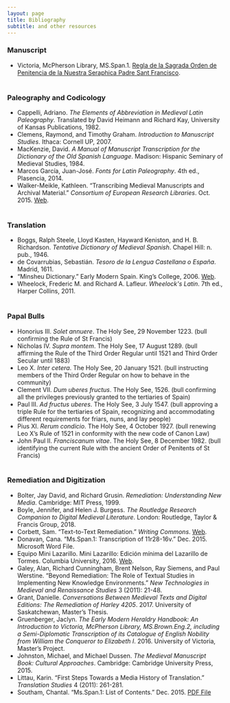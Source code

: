 ```yaml
---
layout: page
title: Bibliography
subtitle: and other resources
---
```


### Manuscript

- Victoria, McPherson Library, MS.Span.1. [Regla de la Sagrada Orden de Penitencia de la Nuestra Seraphica Padre Sant Francisco](http://contentdm.library.uvic.ca/cdm/ref/collection/collection15/id/2403).
<br><br>

### Paleography and Codicology

- Cappelli, Adriano. _The Elements of Abbreviation in Medieval Latin Paleography_. Translated by David Heimann and Richard Kay, University of Kansas Publications, 1982.
- Clemens, Raymond, and Timothy Graham. _Introduction to Manuscript Studies_. Ithaca: Cornell UP, 2007.
- MacKenzie, David. _A Manual of Manuscript Transcription for the Dictionary of the Old Spanish Language_. Madison: Hispanic Seminary of Medieval Studies, 1984.
- Marcos García, Juan-José. _Fonts for Latin Paleography_. 4th ed., Plasencia, 2014.
- Walker-Meikle, Kathleen. “Transcribing Medieval Manuscripts and Archival Material.” _Consortium of European Research Libraries_. Oct. 2015. [Web](https://www.cerl.org/resources/links_to_other_resources/tools_decribing_mss_and_archival_materials).
<br><br>

### Translation

- Boggs, Ralph Steele, Lloyd Kasten, Hayward Keniston, and H. B. Richardson. _Tentative Dictionary of Medieval Spanish_. Chapel Hill: n. pub., 1946.
- de Covarrubias, Sebastián. _Tesoro de la Lengua Castellana o España_. Madrid, 1611.
- “Minsheu Dictionary.” Early Modern Spain. King’s College, 2006. [Web](http://www.ems.kcl.ac.uk/content/proj/anglo/dict/pro-anglo-dict-main.html).
- Wheelock, Frederic M. and Richard A. Lafleur. _Wheelock's Latin_. 7th ed., Harper Collins, 2011.
<br><br>

### Papal Bulls

- Honorius III. _Solet annuere_. The Holy See, 29 November 1223. (bull confirming the Rule of St Francis)
- Nicholas IV. _Supra montem_. The Holy See, 17 August 1289. (bull affirming the Rule of the Third Order Regular until 1521 and Third Order Secular until 1883)
- Leo X. _Inter cetera_. The Holy See, 20 January 1521. (bull instructing members of the Third Order Regular on how to behave in the community)
- Clement VII. _Dum uberes fructus_. The Holy See, 1526. (bull confirming all the privileges previously granted to the tertiaries of Spain)
- Paul III. _Ad fructus uberes_. The Holy See, 3 July 1547. (bull approving a triple Rule for the tertiaries of Spain, recognizing and accommodating different requirements for friars, nuns, and lay people)
- Pius XI. _Rerum condicio_. The Holy See, 4 October 1927. (bull renewing Leo X’s Rule of 1521 in conformity with the new code of Canon Law)
- John Paul II. _Franciscanum vitae_. The Holy See, 8 December 1982. (bull identifying the current Rule with the ancient Order of Penitents of St Francis)
<br><br>

### Remediation and Digitization

- Bolter, Jay David, and Richard Grusin. _Remediation: Understanding New Media_. Cambridge: MIT Press, 1999.
- Boyle, Jennifer, and Helen J. Burgess. _The Routledge Research Companion to Digital Medieval Literature_. London: Routledge, Taylor & Francis Group, 2018.
- Corbett, Sam. “Text-to-Text Remediation.” _Writing Commons_. [Web](https://writingcommons.org/text-to-text-remediation).
- Donavan, Cana. “Ms.Span.1: Transcription of 11r28-16v.” Dec. 2015. Microsoft Word File.
- Equipo Mini Lazarillo. Mini Lazarillo: Edición mínima del Lazarillo de Tormes. Columbia University, 2016. [Web](https://minilazarillo.github.io/).
- Galey, Alan, Richard Cunningham, Brent Nelson, Ray Siemens, and Paul Werstine. “Beyond Remediation: The Role of Textual Studies in Implementing New Knowledge Environments.” _New Technologies in Medieval and Renaissance Studies_ 3 (2011): 21-48.
- Grant, Danielle. _Conversations Between Medieval Texts and Digital Editions: The Remediation of Harley 4205_. 2017. University of Saskatchewan, Master’s Thesis.
- Gruenberger, Jaclyn. _The Early Modern Heraldry Handbook: An Introduction to Victoria, McPherson Library, MS.Brown.Eng.2, including a Semi-Diplomatic Transcription of its Catalogue of English Nobility from William the Conqueror to Elizabeth I_. 2016. University of Victoria, Master’s Project.
- Johnston, Michael, and Michael Dussen. _The Medieval Manuscript Book: Cultural Approaches_. Cambridge: Cambridge University Press, 2015.
- Littau, Karin. “First Steps Towards a Media History of Translation.” _Translation Studies_ 4 (2011): 261-281.
- Southam, Chantal. “Ms.Span.1: List of Contents.” Dec. 2015. [PDF File](https://www.uvic.ca/library/locations/home/spcoll/documents/ms-span-1_contents.pdf)

